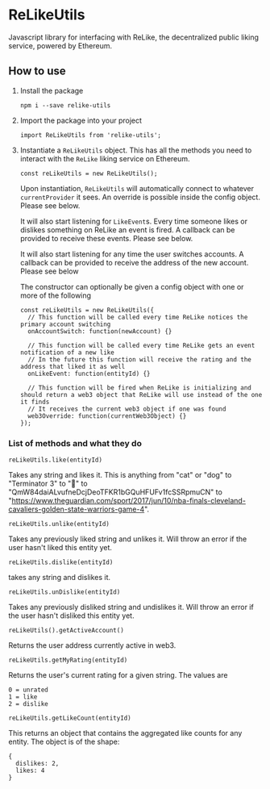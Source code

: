 # ReLikeUtils

Javascript library for interfacing with ReLike, the decentralized public liking service, powered by Ethereum.

## How to use

1. Install the package

    `npm i --save relike-utils`
    
2. Import the package into your project

    `import ReLikeUtils from 'relike-utils';`
    
3. Instantiate a `ReLikeUtils` object. This has all the methods you need to interact with the `ReLike` liking service on Ethereum.

    ```
    const reLikeUtils = new ReLikeUtils();
    ```
    
    Upon instantiation, `ReLikeUtils` will automatically connect to whatever `currentProvider` it sees. An override is possible inside the config object. Please see below. 
    
    It will also start listening for `LikeEvent`s. Every time someone likes or dislikes something on ReLike an event is fired. A callback can be provided to receive these events. Please see below.
     
    It will also start listening for any time the user switches accounts. A callback can be provided to receive the address of the new account. Please see below
    
    The constructor can optionally be given a config object with one or more of the following 
    
    ```
    const reLikeUtils = new ReLikeUtils({
      // This function will be called every time ReLike notices the primary account switching
      onAccountSwitch: function(newAccount) {}
      
      // This function will be called every time ReLike gets an event notification of a new like
      // In the future this function will receive the rating and the address that liked it as well
      onLikeEvent: function(entityId) {}
      
      // This function will be fired when ReLike is initializing and should return a web3 object that ReLike will use instead of the one it finds
      // It receives the current web3 object if one was found
      web3Override: function(currentWeb3Object) {}
    });
    ```

### List of methods and what they do

`reLikeUtils.like(entityId)`

Takes any string and likes it. This is anything from "cat" or "dog" to "Terminator 3" to "🍕" to "QmW84daiALvufneDcjDeoTFKR1bGQuHFUFv1fcSSRpmuCN" to "https://www.theguardian.com/sport/2017/jun/10/nba-finals-cleveland-cavaliers-golden-state-warriors-game-4".

`reLikeUtils.unlike(entityId)`

Takes any previously liked string and unlikes it. Will throw an error if the user hasn't liked this entity yet.

`reLikeUtils.dislike(entityId)`

takes any string and dislikes it.

`reLikeUtils.unDislike(entityId)`

Takes any previously disliked string and undislikes it. Will throw an error if the user hasn't disliked this entity yet.

`reLikeUtils().getActiveAccount()`

Returns the user address currently active in web3.

`reLikeUtils.getMyRating(entityId)`

Returns the user's current rating for a given string. The values are

    0 = unrated
    1 = like
    2 = dislike
    
`reLikeUtils.getLikeCount(entityId)`

This returns an object that contains the aggregated like counts for any entity. The object is of the shape:

    {
      dislikes: 2,
      likes: 4
    }

